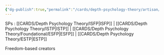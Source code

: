 ```yaml
---
{"dg-publish":true,"permalink":"/cards/depth-psychology-theory/artisan/","created":"2023-01-12T14:31:57.865+01:00","updated":"2023-04-21T17:50:37.563+02:00"}
---
```



SPs : [[CARDS/Depth Psychology Theory/ISFP\|ISFP]] | [[CARDS/Depth Psychology Theory/ISTP\|ISTP]] | [[CARDS/Depth Psychology Theory/Foundational/ESFP\|ESFP]] | [[CARDS/Depth Psychology Theory/ESTP\|ESTP]] 

Freedom-based creators

